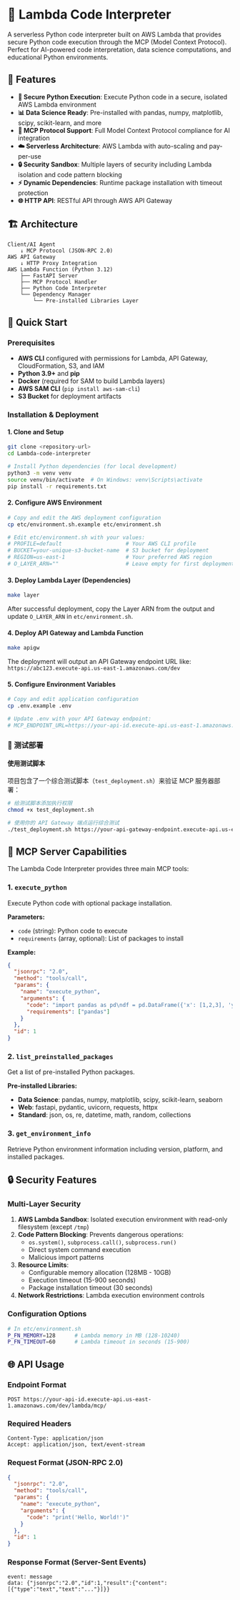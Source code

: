# 🐍 Lambda Code Interpreter

A serverless Python code interpreter built on AWS Lambda that provides secure Python code execution through the MCP (Model Context Protocol). Perfect for AI-powered code interpretation, data science computations, and educational Python environments.

## 🎯 Features

- **🐍 Secure Python Execution**: Execute Python code in a secure, isolated AWS Lambda environment
- **📊 Data Science Ready**: Pre-installed with pandas, numpy, matplotlib, scipy, scikit-learn, and more
- **🤖 MCP Protocol Support**: Full Model Context Protocol compliance for AI integration
- **☁️ Serverless Architecture**: AWS Lambda with auto-scaling and pay-per-use
- **🔒 Security Sandbox**: Multiple layers of security including Lambda isolation and code pattern blocking
- **⚡ Dynamic Dependencies**: Runtime package installation with timeout protection
- **🌐 HTTP API**: RESTful API through AWS API Gateway

## 🏗️ Architecture

```
Client/AI Agent
    ↓ MCP Protocol (JSON-RPC 2.0)
AWS API Gateway 
    ↓ HTTP Proxy Integration
AWS Lambda Function (Python 3.12)
    ├── FastAPI Server
    ├── MCP Protocol Handler  
    ├── Python Code Interpreter
    └── Dependency Manager
        └── Pre-installed Libraries Layer
```

## 🚀 Quick Start

### Prerequisites

- **AWS CLI** configured with permissions for Lambda, API Gateway, CloudFormation, S3, and IAM
- **Python 3.9+** and **pip**
- **Docker** (required for SAM to build Lambda layers)
- **AWS SAM CLI** (`pip install aws-sam-cli`)
- **S3 Bucket** for deployment artifacts

### Installation & Deployment

#### 1. Clone and Setup

```bash
git clone <repository-url>
cd Lambda-code-interpreter

# Install Python dependencies (for local development)
python3 -m venv venv
source venv/bin/activate  # On Windows: venv\Scripts\activate
pip install -r requirements.txt
```

#### 2. Configure AWS Environment

```bash
# Copy and edit the AWS deployment configuration
cp etc/environment.sh.example etc/environment.sh

# Edit etc/environment.sh with your values:
# PROFILE=default                    # Your AWS CLI profile
# BUCKET=your-unique-s3-bucket-name  # S3 bucket for deployment
# REGION=us-east-1                   # Your preferred AWS region
# O_LAYER_ARN=""                     # Leave empty for first deployment
```

#### 3. Deploy Lambda Layer (Dependencies)

```bash
make layer
```

After successful deployment, copy the Layer ARN from the output and update `O_LAYER_ARN` in `etc/environment.sh`.

#### 4. Deploy API Gateway and Lambda Function

```bash
make apigw
```

The deployment will output an API Gateway endpoint URL like:
`https://abc123.execute-api.us-east-1.amazonaws.com/dev`

#### 5. Configure Environment Variables

```bash
# Copy and edit application configuration
cp .env.example .env

# Update .env with your API Gateway endpoint:
# MCP_ENDPOINT_URL=https://your-api-id.execute-api.us-east-1.amazonaws.com/dev/lambda/mcp/
```

### 🧪 测试部署

#### 使用测试脚本

项目包含了一个综合测试脚本（`test_deployment.sh`）来验证 MCP 服务器部署：

```bash
# 给测试脚本添加执行权限
chmod +x test_deployment.sh

# 使用你的 API Gateway 端点运行综合测试
./test_deployment.sh https://your-api-gateway-endpoint.execute-api.us-east-1.amazonaws.com/dev
```

## 🔧 MCP Server Capabilities

The Lambda Code Interpreter provides three main MCP tools:

### 1. `execute_python`
Execute Python code with optional package installation.

**Parameters:**
- `code` (string): Python code to execute
- `requirements` (array, optional): List of packages to install

**Example:**
```json
{
  "jsonrpc": "2.0",
  "method": "tools/call",
  "params": {
    "name": "execute_python",
    "arguments": {
      "code": "import pandas as pd\ndf = pd.DataFrame({'x': [1,2,3], 'y': [4,5,6]})\nprint(df.describe())",
      "requirements": ["pandas"]
    }
  },
  "id": 1
}
```

### 2. `list_preinstalled_packages`
Get a list of pre-installed Python packages.

**Pre-installed Libraries:**
- **Data Science**: pandas, numpy, matplotlib, scipy, scikit-learn, seaborn
- **Web**: fastapi, pydantic, uvicorn, requests, httpx
- **Standard**: json, os, re, datetime, math, random, collections

### 3. `get_environment_info`
Retrieve Python environment information including version, platform, and installed packages.

## 🔒 Security Features

### Multi-Layer Security
1. **AWS Lambda Sandbox**: Isolated execution environment with read-only filesystem (except `/tmp`)
2. **Code Pattern Blocking**: Prevents dangerous operations:
   - `os.system()`, `subprocess.call()`, `subprocess.run()`
   - Direct system command execution
   - Malicious import patterns
3. **Resource Limits**: 
   - Configurable memory allocation (128MB - 10GB)
   - Execution timeout (15-900 seconds)
   - Package installation timeout (30 seconds)
4. **Network Restrictions**: Lambda execution environment controls

### Configuration Options
```bash
# In etc/environment.sh
P_FN_MEMORY=128      # Lambda memory in MB (128-10240)
P_FN_TIMEOUT=60      # Lambda timeout in seconds (15-900)
```


## 🌐 API Usage

### Endpoint Format
```
POST https://your-api-id.execute-api.us-east-1.amazonaws.com/dev/lambda/mcp/
```

### Required Headers
```
Content-Type: application/json
Accept: application/json, text/event-stream
```

### Request Format (JSON-RPC 2.0)
```json
{
  "jsonrpc": "2.0",
  "method": "tools/call",
  "params": {
    "name": "execute_python",
    "arguments": {
      "code": "print('Hello, World!')"
    }
  },
  "id": 1
}
```

### Response Format (Server-Sent Events)
```
event: message
data: {"jsonrpc":"2.0","id":1,"result":{"content":[{"type":"text","text":"..."}]}}
```
